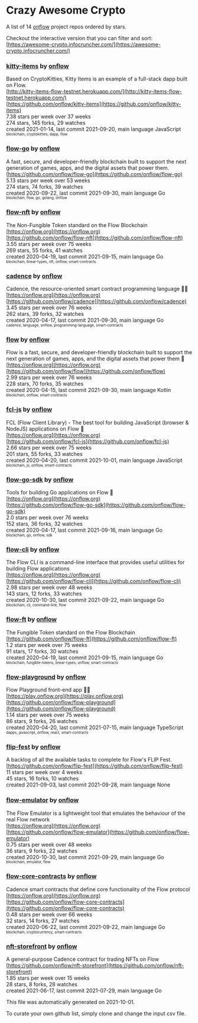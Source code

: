 # Crazy Awesome Crypto
A list of 14 [onflow](https://github.com/onflow) project repos ordered by stars.  

Checkout the interactive version that you can filter and sort: 
[https://awesome-crypto.infocruncher.com/](https://awesome-crypto.infocruncher.com/)  


### [kitty-items](https://github.com/onflow/kitty-items) by [onflow](https://github.com/onflow)  
Based on CryptoKitties, Kitty Items is an example of a full-stack dapp built on Flow.  
[http://kitty-items-flow-testnet.herokuapp.com/](http://kitty-items-flow-testnet.herokuapp.com/)  
[https://github.com/onflow/kitty-items](https://github.com/onflow/kitty-items)  
7.38 stars per week over 37 weeks  
274 stars, 145 forks, 29 watches  
created 2021-01-14, last commit 2021-09-20, main language JavaScript  
<sub><sup>blockchain, cryptokitties, dapp, flow</sup></sub>


### [flow-go](https://github.com/onflow/flow-go) by [onflow](https://github.com/onflow)  
A fast, secure, and developer-friendly blockchain built to support the next generation of games, apps, and the digital assets that power them.  
[https://github.com/onflow/flow-go](https://github.com/onflow/flow-go)  
5.13 stars per week over 53 weeks  
274 stars, 74 forks, 39 watches  
created 2020-09-22, last commit 2021-09-30, main language Go  
<sub><sup>blockchain, flow, go, golang, onflow</sup></sub>


### [flow-nft](https://github.com/onflow/flow-nft) by [onflow](https://github.com/onflow)  
The Non-Fungible Token standard on the Flow Blockchain  
[https://onflow.org](https://onflow.org)  
[https://github.com/onflow/flow-nft](https://github.com/onflow/flow-nft)  
3.55 stars per week over 75 weeks  
269 stars, 55 forks, 41 watches  
created 2020-04-19, last commit 2021-09-15, main language Go  
<sub><sup>blockchain, linear-types, nft, onflow, smart-contracts</sup></sub>


### [cadence](https://github.com/onflow/cadence) by [onflow](https://github.com/onflow)  
Cadence, the resource-oriented smart contract programming language 🏃‍♂️  
[https://onflow.org](https://onflow.org)  
[https://github.com/onflow/cadence](https://github.com/onflow/cadence)  
3.45 stars per week over 76 weeks  
262 stars, 39 forks, 32 watches  
created 2020-04-17, last commit 2021-09-30, main language Go  
<sub><sup>cadence, language, onflow, programming-language, smart-contracts</sup></sub>


### [flow](https://github.com/onflow/flow) by [onflow](https://github.com/onflow)  
Flow is a fast, secure, and developer-friendly blockchain built to support the next generation of games, apps, and the digital assets that power them 🌊  
[https://onflow.org](https://onflow.org)  
[https://github.com/onflow/flow](https://github.com/onflow/flow)  
2.99 stars per week over 76 weeks  
228 stars, 70 forks, 35 watches  
created 2020-04-15, last commit 2021-09-30, main language Kotlin  
<sub><sup>blockchain, onflow, smart-contracts</sup></sub>


### [fcl-js](https://github.com/onflow/fcl-js) by [onflow](https://github.com/onflow)  
FCL (Flow Client Library) - The best tool for building JavaScript (browser & NodeJS) applications on Flow 🌊  
[https://onflow.org](https://onflow.org)  
[https://github.com/onflow/fcl-js](https://github.com/onflow/fcl-js)  
2.66 stars per week over 75 weeks  
201 stars, 55 forks, 33 watches  
created 2020-04-20, last commit 2021-10-01, main language JavaScript  
<sub><sup>blockchain, js, onflow, smart-contracts</sup></sub>


### [flow-go-sdk](https://github.com/onflow/flow-go-sdk) by [onflow](https://github.com/onflow)  
Tools for building Go applications on Flow :ocean:  
[https://onflow.org](https://onflow.org)  
[https://github.com/onflow/flow-go-sdk](https://github.com/onflow/flow-go-sdk)  
2.0 stars per week over 76 weeks  
152 stars, 36 forks, 32 watches  
created 2020-04-17, last commit 2021-09-16, main language Go  
<sub><sup>blockchain, go, onflow, sdk</sup></sub>


### [flow-cli](https://github.com/onflow/flow-cli) by [onflow](https://github.com/onflow)  
The Flow CLI is a command-line interface that provides useful utilities for building Flow applications  
[https://onflow.org](https://onflow.org)  
[https://github.com/onflow/flow-cli](https://github.com/onflow/flow-cli)  
2.98 stars per week over 48 weeks  
143 stars, 12 forks, 33 watches  
created 2020-10-30, last commit 2021-09-22, main language Go  
<sub><sup>blockchain, cli, command-line, flow</sup></sub>


### [flow-ft](https://github.com/onflow/flow-ft) by [onflow](https://github.com/onflow)  
The Fungible Token standard on the Flow Blockchain   
[https://github.com/onflow/flow-ft](https://github.com/onflow/flow-ft)  
1.2 stars per week over 75 weeks  
91 stars, 17 forks, 30 watches  
created 2020-04-19, last commit 2021-09-15, main language Go  
<sub><sup>blockchain, fungible-tokens, linear-types, onflow, smart-contracts</sup></sub>


### [flow-playground](https://github.com/onflow/flow-playground) by [onflow](https://github.com/onflow)  
Flow Playground front-end app 🤹‍♂️  
[https://play.onflow.org](https://play.onflow.org)  
[https://github.com/onflow/flow-playground](https://github.com/onflow/flow-playground)  
1.14 stars per week over 75 weeks  
86 stars, 9 forks, 26 watches  
created 2020-04-20, last commit 2021-07-15, main language TypeScript  
<sub><sup>dapps, javascript, onflow, react, smart-contracts</sup></sub>


### [flip-fest](https://github.com/onflow/flip-fest) by [onflow](https://github.com/onflow)  
A backlog of all the available tasks to complete for Flow's FLIP Fest.  
[https://github.com/onflow/flip-fest](https://github.com/onflow/flip-fest)  
11 stars per week over 4 weeks  
45 stars, 16 forks, 10 watches  
created 2021-09-03, last commit 2021-09-28, main language None  


### [flow-emulator](https://github.com/onflow/flow-emulator) by [onflow](https://github.com/onflow)  
The Flow Emulator is a lightweight tool that emulates the behaviour of the real Flow network  
[https://onflow.org](https://onflow.org)  
[https://github.com/onflow/flow-emulator](https://github.com/onflow/flow-emulator)  
0.75 stars per week over 48 weeks  
36 stars, 9 forks, 22 watches  
created 2020-10-30, last commit 2021-09-29, main language Go  
<sub><sup>blockchain, emulator, flow</sup></sub>


### [flow-core-contracts](https://github.com/onflow/flow-core-contracts) by [onflow](https://github.com/onflow)  
Cadence smart contracts that define core functionality of the Flow protocol  
[https://onflow.org](https://onflow.org)  
[https://github.com/onflow/flow-core-contracts](https://github.com/onflow/flow-core-contracts)  
0.48 stars per week over 66 weeks  
32 stars, 14 forks, 27 watches  
created 2020-06-22, last commit 2021-09-22, main language Go  
<sub><sup>blockchain, cryptocurrency, smart-contracts</sup></sub>


### [nft-storefront](https://github.com/onflow/nft-storefront) by [onflow](https://github.com/onflow)  
A general-purpose Cadence contract for trading NFTs on Flow  
[https://github.com/onflow/nft-storefront](https://github.com/onflow/nft-storefront)  
1.85 stars per week over 15 weeks  
28 stars, 8 forks, 28 watches  
created 2021-06-17, last commit 2021-07-29, main language Go  


This file was automatically generated on 2021-10-01.  

To curate your own github list, simply clone and change the input csv file.  